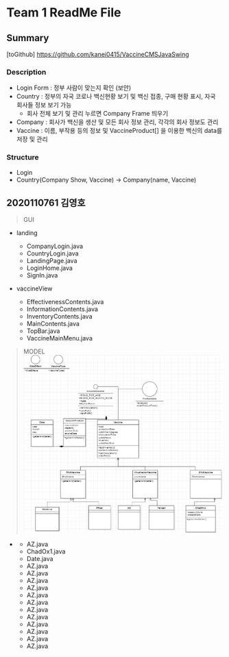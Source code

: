 # Team 1 ReadMe File

## Summary
[toGithub] https://github.com/kanei0415/VaccineCMSJavaSwing

### Description
* Login Form : 정부 사람이 맞는지 확인 (보안)
* Country : 정부의 자국 코로나 백신현황 보기 및 백신 접종, 구매 현황 표시, 자국 회사들 정보 보기 가능
  * 회사 전체 보기 및 관리 누르면 Company Frame 띄우기
* Company : 회사가 백신을 생산 및 모든 회사 정보 관리, 각각의 회사 정보도 관리
* Vaccine : 이름, 부작용 등의 정보 및 VaccineProduct[] 을 이용한 백신의 data를 저장 및 관리

### Structure
* Login
* Country(Company Show, Vaccine) -> Company(name, Vaccine)

## 2020110761 김영호
> GUI   
* landing
  * CompanyLogin.java
  * CountryLogin.java
  * LandingPage.java
  * LoginHome.java
  * SignIn.java

* vaccineView
  * EffectivenessContents.java
  * InformationContents.java
  * InventoryContents.java
  * MainContents.java
  * TopBar.java
  * VaccineMainMenu.java



> MODEL   
![Alt vaccineModel](./vaccineModelStructure.jpg)
* 
  * AZ.java
  * ChadOx1.java
  * Date.java
  * AZ.java
  * AZ.java
  * AZ.java
  * AZ.java
  * AZ.java
  * AZ.java
  * AZ.java
  * AZ.java
  * AZ.java
  * AZ.java
  * AZ.java
  * AZ.java